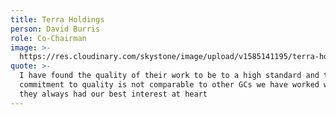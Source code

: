 ```yaml
---
title: Terra Holdings
person: David Burris
role: Co-Chairman
image: >-
  https://res.cloudinary.com/skystone/image/upload/v1585141195/terra-holdings.png
quote: >-
  I have found the quality of their work to be to a high standard and their
  commitment to quality is not comparable to other GCs we have worked with...
  they always had our best interest at heart
---
```


